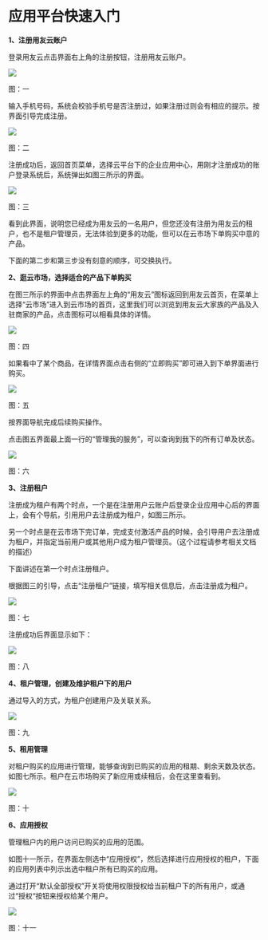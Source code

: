 # 应用平台快速入门

**1、注册用友云账户**

登录用友云点击界面右上角的注册按钮，注册用友云账户。

![](/articles/quickstart/1-/images/image1.png)

图：一

输入手机号码，系统会校验手机号是否注册过，如果注册过则会有相应的提示。按界面引导完成注册。

![](/articles/quickstart/1-/images/image2.png)

图：二

注册成功后，返回首页菜单，选择云平台下的企业应用中心，用刚才注册成功的账户登录系统后，系统弹出如图三所示的界面。

![](/articles/quickstart/1-/images/image3.png)

图：三

看到此界面，说明您已经成为用友云的一名用户，但您还没有注册为用友云的租户，也不是租户管理员，无法体验到更多的功能，但可以在云市场下单购买中意的产品。

下面的第二步和第三步没有刻意的顺序，可交换执行。

**2、逛云市场，选择适合的产品下单购买**

在图三所示的界面中点击界面左上角的“用友云”图标返回到用友云首页，在菜单上选择“云市场”进入到云市场的首页，这里我们可以浏览到用友云大家族的产品及入驻商家的产品，点击图标可以相看具体的详情。

![](/articles/quickstart/1-/images/image4.png)

图：四

如果看中了某个商品，在详情界面点击右侧的“立即购买”即可进入到下单界面进行购买。

![](/articles/quickstart/1-/images/image5.png)

图：五

按界面导航完成后续购买操作。

点击图五界面最上面一行的“管理我的服务”，可以查询到我下的所有订单及状态。 

![](/articles/quickstart/1-/images/image6.png)

图：六

**3、注册租户**

注册成为租户有两个时点，一个是在注册用户云账户后登录企业应用中心后的界面上，会有个导航，引用用户去注册成为租户，如图三所示。

另一个时点是在云市场下完订单，完成支付激活产品的时候，会引导用户去注册成为租户，并指定当前用户或其他用户成为租户管理员。（这个过程请参考相关文档的描述）

下面讲述在第一个时点注册租户。

根据图三的引导，点击“注册租户”链接，填写相关信息后，点击注册成为租户。

![](/articles/quickstart/1-/images/image7.png)

图：七

注册成功后界面显示如下：

![](/articles/quickstart/1-/images/image8.png)

图：八

**4、租户管理，创建及维护租户下的用户**

通过导入的方式，为租户创建用户及关联关系。

![](/articles/quickstart/1-/images/image9.png)

图：九

**5、租用管理**

对租户购买的应用进行管理，能够查询到已购买的应用的租期、剩余天数及状态。如图七所示。租户在云市场购买了新应用或续租后，会在这里查看到。

![](/articles/quickstart/1-/images/image10.png)

图：十

**6、应用授权**

管理租户内的用户访问已购买的应用的范围。

如图十一所示，在界面左侧选中“应用授权”，然后选择进行应用授权的租户，下面的应用列表中列示出选中租户所有已购买的应用。

通过打开“默认全部授权”开关将使用权限授权给当前租户下的所有用户，或通过“授权“按钮来授权给某个用户。

![](/articles/quickstart/1-/images/image11.png)

图：十一













